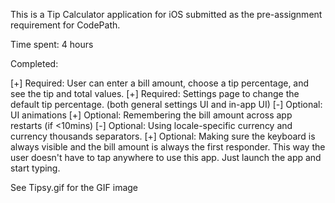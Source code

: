 This is a Tip Calculator application for iOS submitted as the pre-assignment requirement for CodePath.

Time spent: 4 hours

Completed:

[+] Required: User can enter a bill amount, choose a tip percentage, and see the tip and total values.
[+] Required: Settings page to change the default tip percentage. (both general settings UI and in-app UI)
[-] Optional: UI animations
[+] Optional: Remembering the bill amount across app restarts (if <10mins)
[-] Optional: Using locale-specific currency and currency thousands separators.
[+] Optional: Making sure the keyboard is always visible and the bill amount is always the first responder. This way the user doesn't have to tap anywhere to use this app. Just launch the app and start typing.

 See Tipsy.gif for the GIF image

